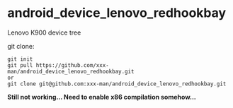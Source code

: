 android_device_lenovo_redhookbay
================================

Lenovo K900 device tree


git clone:

    git init
    git pull https://github.com/xxx-man/android_device_lenovo_redhookbay.git
    or
    git clone git@github.com:xxx-man/android_device_lenovo_redhookbay.git


**Still not working... Need to enable x86 compilation somehow...**
